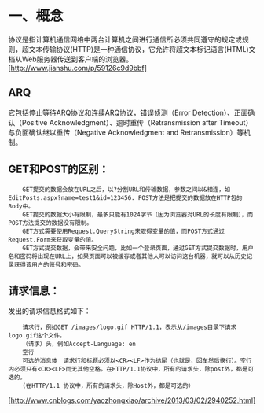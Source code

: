# 一、概念
协议是指计算机通信网络中两台计算机之间进行通信所必须共同遵守的规定或规则，超文本传输协议(HTTP)是一种通信协议，它允许将超文本标记语言(HTML)文档从Web服务器传送到客户端的浏览器。
[http://www.jianshu.com/p/59126c9d9bbf]

## ARQ
它包括停止等待ARQ协议和连续ARQ协议，错误侦测（Error Detection）、正面确认（Positive Acknowledgment）、逾时重传（Retransmission after Timeout）与负面确认继以重传（Negative Acknowledgment and Retransmission）等机制。

## GET和POST的区别：

        GET提交的数据会放在URL之后，以?分割URL和传输数据，参数之间以&相连，如EditPosts.aspx?name=test1&id=123456. POST方法是把提交的数据放在HTTP包的Body中。
        GET提交的数据大小有限制，最多只能有1024字节（因为浏览器对URL的长度有限制），而POST方法提交的数据没有限制。
        GET方式需要使用Request.QueryString来取得变量的值，而POST方式通过Request.Form来获取变量的值。
        GET方式提交数据，会带来安全问题，比如一个登录页面，通过GET方式提交数据时，用户名和密码将出现在URL上，如果页面可以被缓存或者其他人可以访问这台机器，就可以从历史记录获得该用户的账号和密码。

## 请求信息：
发出的请求信息格式如下：

        请求行，例如GET /images/logo.gif HTTP/1.1，表示从/images目录下请求logo.gif这个文件。
        （请求）头，例如Accept-Language: en
        空行
        可选的消息体　请求行和标题必须以<CR><LF>作为结尾（也就是，回车然后换行）。空行内必须只有<CR><LF>而无其他空格。在HTTP/1.1协议中，所有的请求头，除post外，都是可选的。
        (在HTTP/1.1 协议中，所有的请求头，除Host外，都是可选的）
[http://www.cnblogs.com/yaozhongxiao/archive/2013/03/02/2940252.html]
